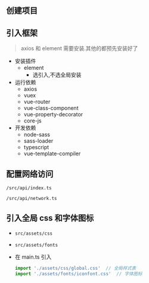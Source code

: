 ## 创建项目



## 引入框架

> axios 和 element 需要安装.其他的都预先安装好了

- 安装插件
  - element
    - 选引入,不选全局安装
- 运行依赖
  - axios
  - vuex
  - vue-router
  - vue-class-component
  - vue-property-decorator
  - core-js
- 开发依赖
  - node-sass
  - sass-loader
  - typescript
  - vue-template-compiler



## 配置网络访问

`/src/api/index.ts`

`/src/api/network.ts`

## 引入全局 css 和字体图标

- `src/assets/css`

- `src/assets/fonts`

- 在 main.ts 引入

  ````js
  import './assets/css/global.css'  // 全局样式表
  import './assets/fonts/iconfont.css'  // 字体图标
  
  ````

  

